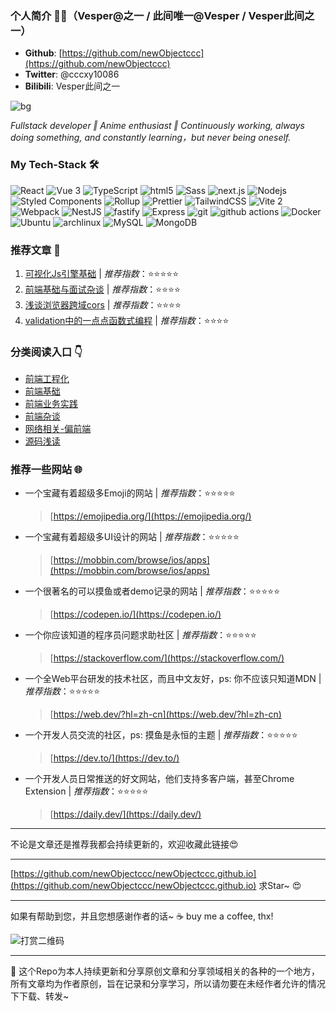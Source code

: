 ### 个人简介 🧑‍🌾（Vesper@之一 / 此间唯一@Vesper / Vesper此间之一）

- **Github**: [https://github.com/newObjectccc](https://github.com/newObjectccc)
- **Twitter**: @cccxy10086
- **Bilibili**: Vesper此间之一

![bg](https://pbs.twimg.com/profile_banners/750599636772061184/1700839325/1080x360)

*Fullstack developer ‖ Anime enthusiast ‖ Continuously working, always doing something, and constantly learning，but never being oneself.*

### My Tech-Stack 🛠️

<span>
  <img alt="React" src="https://img.shields.io/badge/-React-45b8d8?style=flat-square&logo=react&logoColor=white" />
  <img alt="Vue 3" src="https://img.shields.io/badge/-Vue-5BA17F?style=flat-square&logo=vue.js&logoColor=white" />
  <img alt="TypeScript" src="https://img.shields.io/badge/-TypeScript-007ACC?style=flat-square&logo=typescript&logoColor=white" />
  <img alt="html5" src="https://img.shields.io/badge/-HTML5-E34F26?style=flat-square&logo=html5&logoColor=white" />
  <img alt="Sass" src="https://img.shields.io/badge/-Sass-CC6699?style=flat-square&logo=sass&logoColor=white" />
  <img alt="next.js" src="https://img.shields.io/badge/-Next.js-000000?style=flat-square&logo=next.js&logoColor=white" />
  <img alt="Nodejs" src="https://img.shields.io/badge/-Nodejs-43853d?style=flat-square&logo=Node.js&logoColor=white" />
  <img alt="Styled Components" src="https://img.shields.io/badge/-Styled_Components-db7092?style=flat-square&logo=styled-components&logoColor=white" />
  <img alt="Rollup" src="https://img.shields.io/badge/-Rollup-EC4A3F?style=flat-square&logo=rollup.js&logoColor=white" />
  <img alt="Prettier" src="https://img.shields.io/badge/-Prettier-F7B93E?style=flat-square&logo=prettier&logoColor=white" />
  <img alt="TailwindCSS" src="https://img.shields.io/badge/-tailwindcss-50B3D0?style=flat-square&logo=tailwindcss&logoColor=white" />
  <img alt="Vite 2" src="https://img.shields.io/badge/-Vite-81A3F9?style=flat-square&logo=vite&logoColor=white" />
  <img alt="Webpack" src="https://img.shields.io/badge/-Webpack-8DD6F9?style=flat-square&logo=webpack&logoColor=white" />
  <img alt="NestJS" src="https://img.shields.io/badge/-NestJS-ea2845?style=flat-square&logo=nestjs&logoColor=white" />
  <img alt="fastify" src="https://img.shields.io/badge/-fastify-000000?style=flat-square&logo=nestjs&logoColor=white" />
  <img alt="Express" src="https://img.shields.io/badge/-express-13aa52?style=flat-square&logo=express&logoColor=white" />
  <img alt="git" src="https://img.shields.io/badge/-Git-F05032?style=flat-square&logo=git&logoColor=white" />
  <img alt="github actions" src="https://img.shields.io/badge/-Github_Actions-2088FF?style=flat-square&logo=github-actions&logoColor=white" />
  <img alt="Docker" src="https://img.shields.io/badge/-Docker-46a2f1?style=flat-square&logo=docker&logoColor=white" />
  <img alt="Ubuntu" src="https://img.shields.io/badge/-Ubuntu-DB652A?style=flat-square&logo=ubuntu&logoColor=white" />
  <img alt="archlinux" src="https://img.shields.io/badge/-archlinux-1793D1?style=flat-square&logo=ubuntu&logoColor=white" />
  <img alt="MySQL" src="https://img.shields.io/badge/MySQL-%2300f.svg?logo=mysql&amp;logoColor=white">
  <img alt="MongoDB" src="https://img.shields.io/badge/-MongoDB-13aa52?style=flat-square&logo=mongodb&logoColor=white" />
</span>

### 推荐文章 📓

1. [可视化Js引擎基础](./前端基础/前端基础-可视化Js引擎基础.md) | *推荐指数*：⭐️⭐️⭐️⭐️⭐️
2. [前端基础与面试杂谈](./前端杂谈/前端杂谈-前端基础与面试.md) | *推荐指数*：⭐️⭐️⭐️⭐️
3. [浅谈浏览器跨域cors](./网络相关-偏前端/浏览器跨域cors一次说明白.md) | *推荐指数*：⭐️⭐️⭐️⭐️
4. [validation中的一点点函数式编程](./前端业务实践/实际业务validator中的函数式编程.md) | *推荐指数*：⭐️⭐️⭐️⭐️

### 分类阅读入口 👇

- [前端工程化](./前端工程化)
- [前端基础](./前端基础)
- [前端业务实践](./前端业务实践)
- [前端杂谈](./前端杂谈)
- [网络相关-偏前端](./网络相关-偏前端)
- [源码浅读](./源码浅读)

### 推荐一些网站 🌐

- 一个宝藏有着超级多Emoji的网站 | *推荐指数*：⭐️⭐️⭐️⭐️⭐️
  > [https://emojipedia.org/](https://emojipedia.org/)
- 一个宝藏有着超级多UI设计的网站 | *推荐指数*：⭐️⭐️⭐️⭐️⭐️
  > [https://mobbin.com/browse/ios/apps](https://mobbin.com/browse/ios/apps)
- 一个很著名的可以摸鱼或者demo记录的网站 | *推荐指数*：⭐️⭐️⭐️⭐️⭐️
  > [https://codepen.io/](https://codepen.io/)
- 一个你应该知道的程序员问题求助社区 | *推荐指数*：⭐️⭐️⭐️⭐️⭐️
  > [https://stackoverflow.com/](https://stackoverflow.com/)
- 一个全Web平台研发的技术社区，而且中文友好，ps: 你不应该只知道MDN | *推荐指数*：⭐️⭐️⭐️⭐️⭐️
  > [https://web.dev/?hl=zh-cn](https://web.dev/?hl=zh-cn)
- 一个开发人员交流的社区，ps: 摸鱼是永恒的主题 | *推荐指数*：⭐️⭐️⭐️⭐️⭐️
  > [https://dev.to/](https://dev.to/)
- 一个开发人员日常推送的好文网站，他们支持多客户端，甚至Chrome Extension | *推荐指数*：⭐️⭐️⭐️⭐️⭐️
  > [https://daily.dev/](https://daily.dev/)

--------------------------------------------------

不论是文章还是推荐我都会持续更新的，欢迎收藏此链接😍

-------------------------------------------------

[https://github.com/newObjectccc/newObjectccc.github.io](https://github.com/newObjectccc/newObjectccc.github.io) 求Star~ 😍

--------------------------------------------------

如果有帮助到您，并且您想感谢作者的话~ ☕ buy me a coffee, thx!

![打赏二维码](https://github.com/newObjectccc/newObjectccc.github.io/assets/42132586/dfef27aa-4b93-4e11-b62f-8691ea379ae7)

--------------------------------------------------

🚀 这个Repo为本人持续更新和分享原创文章和分享领域相关的各种的一个地方，所有文章均为作者原创，旨在记录和分享学习，所以请勿要在未经作者允许的情况下下载、转发~
